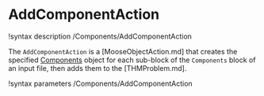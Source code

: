 # AddComponentAction

!syntax description /Components/AddComponentAction

The `AddComponentAction` is a [MooseObjectAction.md] that creates the specified
[Components](syntax/Components/index.md) object for
each sub-block of the `Components` block of an input file, then adds them to the
[THMProblem.md].

!syntax parameters /Components/AddComponentAction
